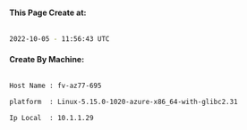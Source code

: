 
   
#### This Page Create at:

```bash

2022-10-05 - 11:56:43 UTC

```

#### Create By Machine:

```bash

Host Name : fv-az77-695

platform  : Linux-5.15.0-1020-azure-x86_64-with-glibc2.31

Ip Local  : 10.1.1.29

```

